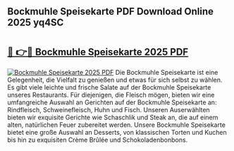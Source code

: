 ## Bockmuhle Speisekarte PDF Download Online 2025 yq4SC

# <h2><a href="http://gca7w6.nevu.top/?p=Bockmuhle+Speisekarte">🔗 👉🔴 Bockmuhle Speisekarte 2025 PDF</a></h2>

[![Bockmuhle Speisekarte 2025 PDF](https://i.imgur.com/dBaPXMq.png)](http://gca7w6.nevu.top/?p=Bockmuhle+Speisekarte)
Die Bockmuhle Speisekarte ist eine Gelegenheit, die Vielfalt zu genießen und etwas für sich selbst zu wählen. Es gibt viele leichte und frische Salate auf der Bockmuhle Speisekarte unseres Restaurants. Für diejenigen, die Fleisch mögen, bieten wir eine umfangreiche Auswahl an Gerichten auf der Bockmuhle Speisekarte an: Rindfleisch, Schweinefleisch, Huhn und Fisch. Unseren Auserwählten bieten wir exquisite Gerichte wie Schaschlik und Steak an, die auf einem alten, natürlichen Feuer zubereitet werden. Unsere Bockmuhle Speisekarte bietet eine große Auswahl an Desserts, von klassischen Torten und Kuchen bis hin zu exquisiten Crème Brûlée und Schokoladenbonbons.
